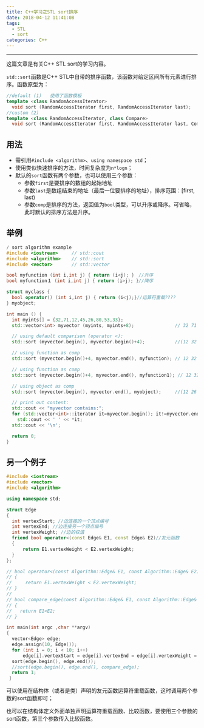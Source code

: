 ```yaml
---
title: C++学习之STL sort排序
date: 2018-04-12 11:41:08
tags:
  - STL
  - sort
categories: C++
---
```


-----

这篇文章是有关C++ STL sort的学习内容。

<!--more--->

`std::sort`函数是C++ STL中自带的排序函数，该函数对给定区间所有元素进行排序。函数原型为：

~~~c++
//default (1)	使用了函数模板
template <class RandomAccessIterator>
  void sort (RandomAccessIterator first, RandomAccessIterator last);
//custom (2)	
template <class RandomAccessIterator, class Compare>
  void sort (RandomAccessIterator first, RandomAccessIterator last, Compare comp);
~~~

## 用法

- 需引用`#include <algorithm>`、`using namespace std`；
- 使用类似快速排序的方法，时间复杂度为`n*logn`；
- 默认的`sort`函数有两个参数，也可以使用三个参数：
  - 参数`first`是要排序的数组的起始地址
  - 参数`last`是数组结束的地址（最后一位要排序的地址），排序范围：[first, last)
  - 参数`comp`是排序的方法，返回值为`bool`类型，可以升序或降序。可省略，此时默认的排序方法是升序。

## 举例

~~~c++
/ sort algorithm example
#include <iostream>     // std::cout
#include <algorithm>    // std::sort
#include <vector>       // std::vector

bool myfunction (int i,int j) { return (i<j); }　//升序
bool myfunction１ (int i,int j) { return (i>j); }//降序

struct myclass {
  bool operator() (int i,int j) { return (i<j);}//运算符重载????
} myobject;

int main () {
  int myints[] = {32,71,12,45,26,80,53,33};
  std::vector<int> myvector (myints, myints+8);               // 32 71 12 45 26 80 53 33

  // using default comparison (operator <):
  std::sort (myvector.begin(), myvector.begin()+4);           //(12 32 45 71)26 80 53 33

  // using function as comp
  std::sort (myvector.begin()+4, myvector.end(), myfunction); // 12 32 45 71(26 33 53 80)

  // using function as comp
  std::sort (myvector.begin()+4, myvector.end(), myfunction1); // 12 32 45 71(80 53 33 26)

  // using object as comp
  std::sort (myvector.begin(), myvector.end(), myobject);     //(12 26 32 33 45 53 71 80)

  // print out content:
  std::cout << "myvector contains:";
  for (std::vector<int>::iterator it=myvector.begin(); it!=myvector.end(); ++it)
    std::cout << ' ' << *it;
  std::cout << '\n';

  return 0;
} 
~~~

## 另一个例子

~~~c++
#include <iostream>
#include <vector>
#include <algorithm>

using namespace std;

struct Edge
{
  int vertexStart; //边连接的一个顶点编号
  int vertexEnd; //边连接另一个顶点编号
  int vertexWeight; //边的权值
  friend bool operator<(const Edge& E1, const Edge& E2)//友元函数
  {
      return E1.vertexWeight < E2.vertexWeight;
  }
};

// bool operator<(const Algorithm::Edge& E1, const Algorithm::Edge& E2)
// {
//     return E1.vertexWeight < E2.vertexWeight;
// }
// 
// bool compare_edge(const Algorithm::Edge& E1, const Algorithm::Edge& E2)
// {
//   return E1<E2;
// }

int main(int argc ,char **argv)
{
  vector<Edge> edge;
  edge.assign(10, Edge());
  for (int i = 0; i < 10; i++)
      edge[i].vertexStart = edge[i].vertexEnd = edge[i].vertexWeight = i;
  sort(edge.begin(), edge.end());
  //sort(edge.begin(), edge.end(), compare_edge);
  return 1;
 }
~~~

可以使用在结构体（或者是类）声明的友元函数运算符重载函数，这时调用两个参数的sort函数即可；

也可以在结构体定义外面单独声明运算符重载函数、比较函数，要使用三个参数的sort函数，第三个参数传入比较函数。

